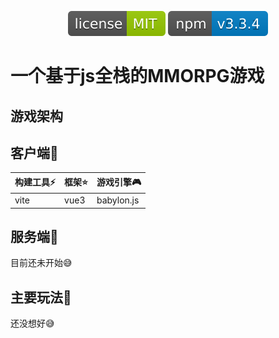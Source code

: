 <p align="center">
  <a><img src="./client/public/svg/listence.svg" alt="License"></a>
  <a><img src="./client/public/svg/version.svg" alt="version"></a>
</p>

# 一个基于js全栈的MMORPG游戏
## 游戏架构

## 客户端🚀
|构建工具⚡|框架⭐|游戏引擎🎮|
|---|---|---|
|vite|vue3|babylon.js|
## 服务端🌠
目前还未开始😅

## 主要玩法🌈
还没想好😅